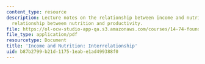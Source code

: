 ```yaml
---
content_type: resource
description: Lecture notes on the relationship between income and nutrition and the
  relationship between nutrition and productivity.
file: https://ol-ocw-studio-app-qa.s3.amazonaws.com/courses/14-74-foundations-of-development-policy-spring-2009/b87b2799b21d11751eabe1ad499388f0_MIT14_74s09_lec04.pdf
file_type: application/pdf
resourcetype: Document
title: 'Income and Nutrition: Interrelationship'
uid: b87b2799-b21d-1175-1eab-e1ad499388f0
---
```

